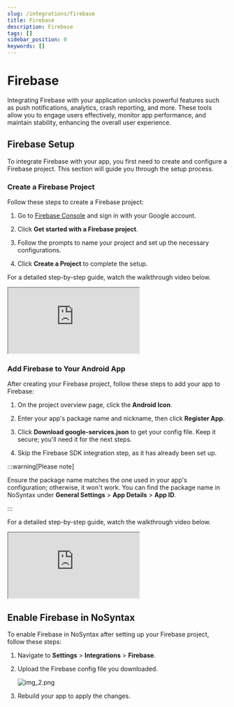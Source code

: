 ```yaml
---
slug: /integrations/firebase
title: Firebase
description: Firebase
tags: []
sidebar_position: 0
keywords: []
---
```


# Firebase

Integrating Firebase with your application unlocks powerful features such as push notifications,
analytics, crash reporting, and more. These tools allow you to engage users effectively, monitor app
performance, and maintain stability, enhancing the overall user experience.

## Firebase Setup

To integrate Firebase with your app, you first need to create and configure a Firebase project. This section will guide you through the setup process.

### Create a Firebase Project

Follow these steps to create a Firebase project:

1. Go to [Firebase Console](https://console.firebase.google.com/) and sign in with your Google account.

2. Click **Get started with a Firebase project**.

3. Follow the prompts to name your project and set up the necessary configurations.

4. Click **Create a Project** to complete the setup.

For a detailed step-by-step guide, watch the walkthrough video below.

<div class="video-container"><iframe src="https://www.youtube.com/embed/NJMW2app0VI?si=m6R2P98M5j_Ca04d" allow="accelerometer; autoplay; clipboard-write; encrypted-media; gyroscope; picture-in-picture; web-share" referrerpolicy="strict-origin-when-cross-origin" allowfullscreen></iframe></div>

### Add Firebase to Your Android App

After creating your Firebase project, follow these steps to add your app to Firebase:

1. On the project overview page, click the **Android Icon**.

2. Enter your app's package name and nickname, then click **Register App**.

3. Click **Download google-services.json** to get your config file. Keep it secure; you'll need it for the next steps.

4. Skip the Firebase SDK integration step, as it has already been set up.

:::warning[Please note]

Ensure the package name matches the one used in your app's configuration; otherwise, it won't work. You can find the package name in NoSyntax under **General Settings** > **App Details** > **App ID**.

:::

For a detailed step-by-step guide, watch the walkthrough video below.

<div class="video-container"><iframe src="https://www.youtube.com/embed/NJMW2app0VI?si=m6R2P98M5j_Ca04d" allow="accelerometer; autoplay; clipboard-write; encrypted-media; gyroscope; picture-in-picture; web-share" referrerpolicy="strict-origin-when-cross-origin" allowfullscreen></iframe></div>

## Enable Firebase in NoSyntax

To enable Firebase in NoSyntax after setting up your Firebase project, follow these steps:

1. Navigate to **Settings** > **Integrations** > **Firebase**.

2. Upload the Firebase config file you downloaded.

   ![img_2.png](https://via.placeholder.com/1920x1080)

3. Rebuild your app to apply the changes.